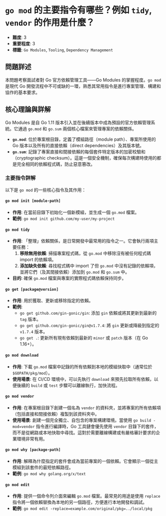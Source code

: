 # `go mod` 的主要指令有哪些？例如 `tidy`, `vendor` 的作用是什麼？

- **難度**: 3
- **重要程度**: 3
- **標籤**: `Go Modules`, `Tooling`, `Dependency Management`

## 問題詳述

本問題考察面試者對 Go 官方依賴管理工具——Go Modules 的掌握程度。`go mod` 是現代 Go 開發流程中不可或缺的一環，熟悉其常用指令是進行專案管理、構建和協作的基本要求。

## 核心理論與詳解

Go Modules 是自 Go 1.11 版本引入並在後續版本中成為預設的官方依賴管理系統。它通過 `go.mod` 和 `go.sum` 兩個核心檔案來管理專案的依賴關係。

-   **`go.mod`**: 位於專案根目錄，定義了模組路徑（module path）、專案所使用的 Go 版本以及所有的直接依賴（direct dependencies）及其版本號。
-   **`go.sum`**: 記錄了專案直接和間接依賴的每個套件特定版本的加密校驗和（cryptographic checksum）。這是一個安全機制，確保每次構建時使用的都是完全相同的依賴程式碼，防止惡意篡改。

### 主要指令詳解

以下是 `go mod` 的一些核心指令及其作用：

#### `go mod init [module-path]`
-   **作用**: 在當前目錄下初始化一個新模組，並生成一個 `go.mod` 檔案。
-   **範例**: `go mod init github.com/my-user/my-project`

#### `go mod tidy`
-   **作用**: 「整理」依賴關係，是日常開發中最常用的指令之一。它會執行兩項主要任務：
    1.  **移除無用依賴**: 掃描專案程式碼，從 `go.mod` 中移除沒有被任何程式碼 import 的依賴項。
    2.  **添加缺失依賴**: 尋找程式碼中 import 了但 `go.mod` 中沒有記錄的依賴項，並將它們（及其間接依賴）添加到 `go.mod` 和 `go.sum` 中。
-   **目的**: 確保 `go.mod` 檔案與專案的實際程式碼依賴保持同步。

#### `go get [package@version]`
-   **作用**: 用於獲取、更新或移除指定的依賴。
-   **範例**:
    -   `go get github.com/gin-gonic/gin`: 添加 `gin` 依賴或將其更新到最新的 `tag` 版本。
    -   `go get github.com/gin-gonic/gin@v1.7.4`: 將 `gin` 更新或降級到指定的 `v1.7.4` 版本。
    -   `go get .`: 更新所有現有依賴到最新的 `minor` 或 `patch` 版本（在 Go 1.16+）。

#### `go mod download`
-   **作用**: 下載 `go.mod` 檔案中記錄的所有依賴到本地的模組快取中（通常位於 `$GOPATH/pkg/mod`）。
-   **使用場景**: 在 CI/CD 環境中，可以先執行 `download` 來預先拉取所有依賴，以便後續的 `build` 或 `test` 步驟可以離線執行，加快流程。

#### `go mod vendor`
-   **作用**: 在專案根目錄下創建一個名為 `vendor` 的資料夾，並將專案的所有依賴項（包括直接和間接依賴）複製到該資料夾中。
-   **使用場景**: 創建一個完全獨立、自包含的專案構建環境。當使用 `go build -mod=vendor` 指令進行編譯時，Go 工具鏈會優先使用 `vendor` 目錄下的套件，而不是從網路或本地快取中尋找。這對於需要離線構建或有嚴格審計要求的企業環境非常有用。

#### `go mod why [package-path]`
-   **作用**: 解釋為什麼指定的套件會成為當前專案的一個依賴。它會顯示一個從主模組到該套件的最短依賴路徑。
-   **範例**: `go mod why golang.org/x/text`

#### `go mod edit`
-   **作用**: 提供一個命令列介面來編輯 `go.mod` 檔案。最常見的用途是使用 `replace` 指令將一個依賴替換為本地的另一個路徑，方便進行本地開發和調試。
-   **範例**: `go mod edit -replace=example.com/original/pkg=../local/pkg`
